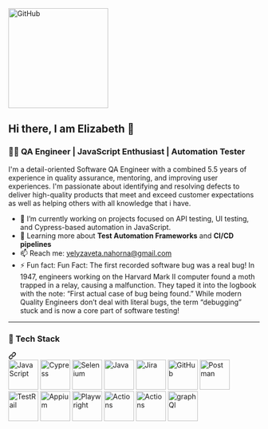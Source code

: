 <img src="https://i.pinimg.com/236x/a4/d0/89/a4d089a640dc7caae1b0778ea7e57702.jpg" alt="GitHub" width="200" >

## Hi there, I am Elizabeth 👋
<h3 class="heading-element" dir="auto">👩‍💻 QA Engineer | JavaScript Enthusiast | Automation Tester</h3>
<p dir="auto">I'm a detail-oriented Software QA Engineer with a combined 5.5 years of experience in quality assurance, mentoring, and improving user experiences. I'm passionate about identifying and resolving defects to deliver high-quality products that meet and exceed customer expectations as well as helping others with all knowledge that i have.</p>
<ul dir="auto">
<li>🔭 I’m currently working on projects focused on API testing, UI testing, and Cypress-based automation in JavaScript.</li>
<li>🌱 Learning more about <strong>Test Automation Frameworks</strong> and <strong>CI/CD pipelines</strong></li>
<li>📫 Reach me: <a href="mailto:yelyzaveta.nahorna@gmail.com">yelyzaveta.nahorna@gmail.com</a></li>
<li>⚡ Fun fact: Fun Fact: The first recorded software bug was a real bug! In 1947, engineers working on the Harvard Mark II computer found a moth trapped in a relay, causing a malfunction. They taped it into the logbook with the note: “First actual case of bug being found.”
While modern Quality Engineers don’t deal with literal bugs, the term “debugging” stuck and is now a core part of software testing!</li>
</ul>
<hr></hr>
<div class="markdown-heading" dir="auto"><h3 class="heading-element" dir="auto">🚀 Tech Stack</h3><a id="user-content--tech-stack" class="anchor" aria-label="Permalink: 🚀 Tech Stack" href="#-tech-stack"><svg class="octicon octicon-link" viewBox="0 0 16 16" version="1.1" width="16" height="16" aria-hidden="true"><path d="m7.775 3.275 1.25-1.25a3.5 3.5 0 1 1 4.95 4.95l-2.5 2.5a3.5 3.5 0 0 1-4.95 0 .751.751 0 0 1 .018-1.042.751.751 0 0 1 1.042-.018 1.998 1.998 0 0 0 2.83 0l2.5-2.5a2.002 2.002 0 0 0-2.83-2.83l-1.25 1.25a.751.751 0 0 1-1.042-.018.751.751 0 0 1-.018-1.042Zm-4.69 9.64a1.998 1.998 0 0 0 2.83 0l1.25-1.25a.751.751 0 0 1 1.042.018.751.751 0 0 1 .018 1.042l-1.25 1.25a3.5 3.5 0 1 1-4.95-4.95l2.5-2.5a3.5 3.5 0 0 1 4.95 0 .751.751 0 0 1-.018 1.042.751.751 0 0 1-1.042.018 1.998 1.998 0 0 0-2.83 0l-2.5 2.5a1.998 1.998 0 0 0 0 2.83Z"></path></svg></a></div>
<a target="_blank" rel="noopener noreferrer nofollow" href="https://upload.wikimedia.org/wikipedia/commons/6/6a/JavaScript-logo.png"><img src="https://upload.wikimedia.org/wikipedia/commons/6/6a/JavaScript-logo.png" alt="JavaScript" width="60" height="60"></a>
<a target="_blank" rel="noopener noreferrer nofollow" href="https://logowik.com/content/uploads/images/cypress8748.logowik.com.webp"><img src="https://logowik.com/content/uploads/images/cypress8748.logowik.com.webp" alt="Cypress" width="60" height="60"></a>
<a target="_blank" rel="noopener noreferrer nofollow" href="https://upload.wikimedia.org/wikipedia/commons/d/d5/Selenium_Logo.png"><img src="https://upload.wikimedia.org/wikipedia/commons/d/d5/Selenium_Logo.png" alt="Selenium" width="60" height="60"></a>
<a target="_blank" rel="noopener noreferrer nofollow" href="https://cdn.iconscout.com/icon/free/png-512/free-java-logo-icon-download-in-svg-png-gif-file-formats--wordmark-programming-language-pack-logos-icons-1174953.png?f=webp&w=512"><img src="https://cdn.iconscout.com/icon/free/png-512/free-java-logo-icon-download-in-svg-png-gif-file-formats--wordmark-programming-language-pack-logos-icons-1174953.png?f=webp&w=512" alt="Java" width="60" height="60"></a>
<a target="_blank" rel="noopener noreferrer nofollow" href="https://encrypted-tbn0.gstatic.com/images?q=tbn:ANd9GcTfmfOzfvndd8YlkOURC-1RlsYEwFBPeTCMew&s"><img src="https://encrypted-tbn0.gstatic.com/images?q=tbn:ANd9GcTfmfOzfvndd8YlkOURC-1RlsYEwFBPeTCMew&s" alt="Jira" width="60" height="60"></a>
<a target="_blank" rel="noopener noreferrer nofollow" href="https://i.pinimg.com/736x/f9/a6/12/f9a6129b0d10fd385e85a8cc50e25e15.jpg"><img src="https://i.pinimg.com/736x/f9/a6/12/f9a6129b0d10fd385e85a8cc50e25e15.jpg" alt="GitHub" width="60" height="60"></a>
<a target="_blank" rel="noopener noreferrer nofollow" href="https://encrypted-tbn0.gstatic.com/images?q=tbn:ANd9GcSrPmNWAtnroI424NFmJBwNtUs6YIL_eVXHjA&s"><img src="https://encrypted-tbn0.gstatic.com/images?q=tbn:ANd9GcSrPmNWAtnroI424NFmJBwNtUs6YIL_eVXHjA&s" alt="Postman" width="60" height="60"></a>
<a target="_blank" rel="noopener noreferrer nofollow" href="https://uploads-ssl.webflow.com/615af81f65d1ab72d2969269/61964f1908928c12c1b96b3f_618d12829aab1f7f669b4527_Untitled%2520(72).png"><img src="https://uploads-ssl.webflow.com/615af81f65d1ab72d2969269/61964f1908928c12c1b96b3f_618d12829aab1f7f669b4527_Untitled%2520(72).png" alt="TestRail" width="60" height="60"></a>
<a target="_blank" rel="noopener noreferrer nofollow" href="https://images.prismic.io/openjsf/1825791f-02f3-41ba-be1a-e6961fe84d9c_appium-logo-vertical-color_large_square.png?auto=compress,format"><img src="https://images.prismic.io/openjsf/1825791f-02f3-41ba-be1a-e6961fe84d9c_appium-logo-vertical-color_large_square.png?auto=compress,format" alt="Appium" width="60" height="60"></a>
<a target="_blank" rel="noopener noreferrer nofollow" href="https://miro.medium.com/v2/resize:fit:646/0*_-G_sXrKDliXh8_z.png"><img src="https://miro.medium.com/v2/resize:fit:646/0*_-G_sXrKDliXh8_z.png" alt="Playwright" width="60" height="60"></a>
<a target="_blank" rel="noopener noreferrer nofollow" href="https://encrypted-tbn0.gstatic.com/images?q=tbn:ANd9GcS05vpEdPSz5QnpMNl4OiCfG1jHutpt3v7Ucw&s"><img src="https://encrypted-tbn0.gstatic.com/images?q=tbn:ANd9GcS05vpEdPSz5QnpMNl4OiCfG1jHutpt3v7Ucw&s" alt="Actions" width="60" height="60"></a>
<a target="_blank" rel="noopener noreferrer nofollow" href="https://encrypted-tbn0.gstatic.com/images?q=tbn:ANd9GcST--MxQkl2HVCdYtpTN4-P1Urb-aEHbxbKmw&s"><img src="https://encrypted-tbn0.gstatic.com/images?q=tbn:ANd9GcST--MxQkl2HVCdYtpTN4-P1Urb-aEHbxbKmw&s" alt="Actions" width="60" height="60"></a>
<a target="_blank" rel="noopener noreferrer nofollow" href="https://gatographql.com/images/graphql-logo-with-name-square.jpg"><img src="https://gatographql.com/images/graphql-logo-with-name-square.jpg" alt="graphQl" width="60" height="60"></a>


<!--
**Ylzvt/Ylzvt** is a ✨ _special_ ✨ repository because its `README.md` (this file) appears on your GitHub profile.

Here are some ideas to get you started:



